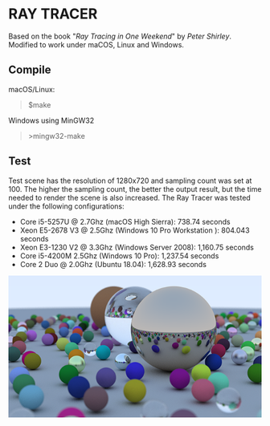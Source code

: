 # RAY TRACER

Based on the book "*Ray Tracing in One Weekend*" by *Peter Shirley*. Modified to work under maCOS, Linux and Windows.

## Compile

macOS/Linux:

> $make

Windows using MinGW32

> \>mingw32-make

## Test

Test scene has the resolution of 1280x720 and sampling count was set at 100. The higher the sampling count, the better the output result, but the time needed to render the scene is also increased. The Ray Tracer was tested under the following configurations: 

* Core i5-5257U @ 2.7Ghz (macOS High Sierra): 738.74 seconds 
* Xeon E5-2678 V3 @ 2.5Ghz (Windows 10 Pro Workstation ): 804.043 seconds
* Xeon E3-1230 V2 @ 3.3Ghz (Windows Server 2008): 1,160.75 seconds
* Core i5-4200M 2.5Ghz (Windows 10 Pro): 1,237.54 seconds
* Core 2 Duo @ 2.0Ghz (Ubuntu 18.04): 1,628.93 seconds

![](https://github.com/dzutrinh/Ray-Tracing-In-One-Weekend/blob/master/out.png)
